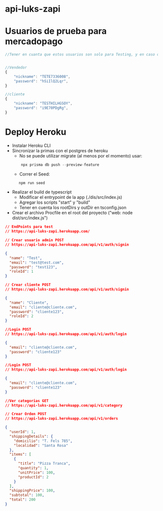 # api-luks-zapi

# Usuarios de prueba para mercadopago

```javascript
//Tener en cuanta que estos usuarios son solo para Testing, y en caso de no ser utilizados durante 60 dias corridos, seran automaticamente eliminados de mercadopago


//Vendedor
{
    "nickname": "TETE7336008",
    "password": "hSiIlQ2Lqr",
}

//cliente
{
    "nickname": "TESTHILHGSOY",
    "password": "i9E70PDgRg",
}
```

# Deploy Heroku

- Instalar Heroku CLI
- Sincronizar la primas con el postgres de heroku
  - No se puede utilizar migrate (al menos por el momento) usar:
  ```javascript
      npx prisma db push --preview-feature
  ```
  - Correr el Seed:
  ```javascript
     npm run seed
  ```
- Realizar el build de typescript
  - Modificar el entrypoint de la app (./dis/src/index.js)
  - Agregar los scripts "start" y "build"
  - Tener en cuenta los rootDirs y outDir en tsconfig.json
- Crear el archivo Procfile en el root del proyecto ("web: node dist/src/index.js")

```json
// EndPoints para test
// https://api-luks-zapi.herokuapp.com/

// Crear usuario admin POST
// https://api-luks-zapi.herokuapp.com/api/v1/auth/signin

{
  "name": "Test",
  "email": "test@test.com",
  "password": "test123",
  "roleId": 1
}

// Crear cliente POST
// https://api-luks-zapi.herokuapp.com/api/v1/auth/signin

{
  "name": "Cliente",
  "email": "cliente@cliente.com",
  "password": "cliente123",
  "roleId": 2
}

//Login POST
// https://api-luks-zapi.herokuapp.com/api/v1/auth/login

{
  "email": "cliente@cliente.com",
  "password": "cliente123"
}

//Login POST
// https://api-luks-zapi.herokuapp.com/api/v1/auth/login

{
  "email": "cliente@cliente.com",
  "password": "cliente123"
}

//Ver categorias GET
// https://api-luks-zapi.herokuapp.com/api/v1/category

// Crear Orden POST
// https://api-luks-zapi.herokuapp.com/api/v1/orders

{
  "userId": 1,
  "shippingDetails": {
    "domicilio": "T. Fels 785",
    "localidad": "Santa Rosa"
  },
  "items": [
    {
      "title": "Pizza Tranca",
      "quantity": 1,
      "unitPrice": 100,
      "productId": 2
    }
  ],
  "shippingPrice": 100,
  "subtotal": 100,
  "total": 200
}
```
